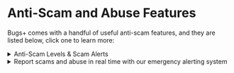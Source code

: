 # Anti-Scam and Abuse Features

Bugs+ comes with a handful of useful anti-scam features, and they are listed below, click one to learn more:

<details>

<summary>Anti-Scam Levels &#x26; Scam Alerts</summary>

Just at the moment the user is pressing the Accept button after a trade, and it looks scammy (some scam trades may not be detected regardless of the scam detection level), the user will be stopped from doing the trade and get a Suspicious Trade Alert. You can change the level as well, see /

</details>

<details>

<summary>Report scams and abuse in real time with our emergency alerting system</summary>

Pressing the S button 4 times will show a 8 second countdown, will play a siren noise, and will contact Bugs+ Support and we will come and solve the issue ASAP, while getting in contact with support in real time. To prevent false alarms, this does not apply while typing, but you can quickly exit out of the page and press it. You will also get a shortcut on scam alerts you get. This is quicker and higher priority than low-priority scam reports. If you accidentally press that key too much, you can cancel it.

We will also get a hint of what trade or page you are in, so make sure to stay on that screen!\
After the countdown, use the buttons and text boxes to interact with support and watch out for messages from our team. Make sure not to abuse this or else you could get banned.

In some cases, it may take less than 40 seconds for someone to login, while you wait you can also cancel it. If everyone in the team is sleeping or idle, the alert will be on hold, the popup will go away and show a short message, we will send you a follow up message to your linked BugID Email (contact support to update it) as soon as we see your message. If you don’t get a response, try alerting us again after a few hours or after 1 or 2 days.

You can also mention trade IDs, users and more by pressing Add Resources.

To end the call after someone accepted it, press End Emergency Alert, then confirm it.

If we accepted it after the countdown, and it is an accidental call, please tell us using the messaging function. Otherwise, we may reply to you back unnecessarily via Email.

If you add resources, the person who you are reporting won’t get notified, and if we take action, we won't include your name or other reporters for privacy and trust reasons, we will just say that we took action based on our review.

We show off this feature in What’s New popups, Scam Alerts and certain suggestions.

Prank calls and fake calls are not allowed and will result in a quick hang up, and a warning or ban appearing when you next open Bugs+. Accidental calls are allowed but don’t do it too much since we may think it is a prank, since only our team knows who did the alert. Also only one other Bugs+ Support person can connect to your call at a time.

**Here's what will happen when you trigger our Real Time Alerting System**

After the countdown, Bugs+ and your device will:

<i class="fa-check">:check:</i> Connect you to Bugs+ Support via our Real Time Alerting System

<i class="fa-check">:check:</i> The support agent may email you with a follow-up

<i class="fa-check">:check:</i> Enable Emergency Logging Mode - Bugs+ will collect info on what's happening on your screen so you can send it to us later or for future reference, you may get a call back during this time. Duration: 2 minutes, updates every time you go to a different resource.

</details>
